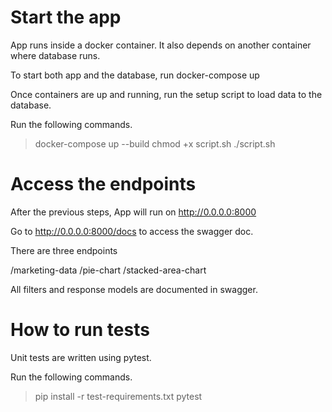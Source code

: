 # Start the app

App runs inside a docker container. It also depends on another container where database runs.

To start both app and the database, run docker-compose up

Once containers are up and running, run the setup script to load data to the database.

Run the following commands.

> docker-compose up --build
> chmod +x script.sh
> ./script.sh

# Access the endpoints

After the previous steps, App will run on http://0.0.0.0:8000

Go to http://0.0.0.0:8000/docs to access the swagger doc.

There are three endpoints

/marketing-data
/pie-chart
/stacked-area-chart

All filters and response models are documented in swagger.

# How to run tests

Unit tests are written using pytest.

Run the following commands.

> pip install -r test-requirements.txt
> pytest
